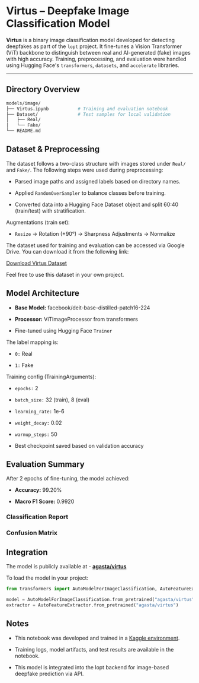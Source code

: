 # Virtus – Deepfake Image Classification Model

**Virtus** is a binary image classification model developed for detecting deepfakes as part of the `lopt` project. It fine-tunes a Vision Transformer (ViT) backbone to distinguish between real and AI-generated (fake) images with high accuracy. Training, preprocessing, and evaluation were handled using Hugging Face's `transformers`, `datasets`, and `accelerate` libraries.

---

## Directory Overview

```bash
models/image/
├── Virtus.ipynb           # Training and evaluation notebook
├── Dataset/               # Test samples for local validation
│   ├── Real/
│   └── Fake/
└── README.md
```

## Dataset & Preprocessing

The dataset follows a two-class structure with images stored under `Real/` and `Fake/`. The following steps were used during preprocessing:

- Parsed image paths and assigned labels based on directory names.

- Applied `RandomOverSampler` to balance classes before training.

- Converted data into a Hugging Face Dataset object and split 60:40 (train/test) with stratification.

Augmentations (train set):

- `Resize` → Rotation (±90°) → Sharpness Adjustments → Normalize

The dataset used for training and evaluation can be accessed via Google Drive. You can download it from the following link:

[Download Virtus Dataset](https://drive.google.com/drive/folders/1UksPJfRtgw_fLsGcpCRAEWSyt_5fSA9Y?usp=drive_link)

Feel free to use this dataset in your own project.

## Model Architecture

- **Base Model:** facebook/deit-base-distilled-patch16-224

- **Processor:** ViTImageProcessor from transformers

- Fine-tuned using Hugging Face `Trainer`

The label mapping is:

- `0:` Real

- `1:` Fake

Training config (TrainingArguments):

- `epochs:` 2

- `batch_size:` 32 (train), 8 (eval)

- `learning_rate:` 1e-6

- `weight_decay:` 0.02

- `warmup_steps:` 50

- Best checkpoint saved based on validation accuracy

## Evaluation Summary

After 2 epochs of fine-tuning, the model achieved:

- **Accuracy:** 99.20%

- **Macro F1 Score:** 0.9920

### Classification Report

### Confusion Matrix

## Integration

The model is publicly available at - [**agasta/virtus**](https://huggingface.co/agasta/virtus)

To load the model in your project:

```python
from transformers import AutoModelForImageClassification, AutoFeatureExtractor

model = AutoModelForImageClassification.from_pretrained("agasta/virtus")
extractor = AutoFeatureExtractor.from_pretrained("agasta/virtus")
```

## Notes

- This notebook was developed and trained in a [Kaggle environment](https://www.kaggle.com/).

- Training logs, model artifacts, and test results are available in the notebook.

- This model is integrated into the lopt backend for image-based deepfake prediction via API.
